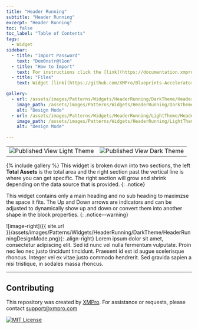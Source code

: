 ```yaml
---
title: "Header Running"
subtitle: "Header Running"
excerpt: "Header Running"
toc: false
toc_label: "Table of Contents"
tags:
  - Widget
sidebar:
  - title: "Import Password"
    text: "Dem0nstr@t1on"
  - title: "How to Import"
    text: For instructions click the [link](https://documentation.xmpro.com/how-tos/apps/manage-widgets#importing-widgets)
  - title: "Files"
    text: Widget [link](https://github.com/XMPro/Blueprints-Accelerators-Patterns/blob/master/Patterns/Widgets/Header%20Running.xwid)

gallery:
  - url: /assets/images/Patterns/Widgets/HeaderRunning/DarkTheme/HeaderRunningDesignMode.png
    image_path: /assets/images/Patterns/Widgets/HeaderRunning/DarkTheme/HeaderRunningDesignMode.png
    alt: "Design Mode"
  - url: /assets/images/Patterns/Widgets/HeaderRunning/LightTheme/HeaderRunningDesignMode.png
    image_path: /assets/images/Patterns/Widgets/HeaderRunning/LightTheme/HeaderRunningDesignMode.png
    alt: "Design Mode"

---
```

<table>
<tr>
  <td><img src="{{ site.url }}/assets/images/Patterns/Widgets/HeaderRunning/LightTheme/HeaderRunningPublishedMode.png" alt="Published View Light Theme"/>
  </td>
  <td><img src="{{ site.url }}/assets/images/Patterns/Widgets/HeaderRunning/DarkTheme/HeaderRunningPublishedMode.png" alt="Published View Dark Theme"/>
  </td>
</tr>
</table>
{% include gallery %}
This widget is broken down into two sections, the left <b>Total Assets</b> is the total area and the right section past the vertical line is where you can get specific. The right section will grow and shrink depending on the data source that is provided.
{: .notice}

This widget contains only a main heading and no sub heading to maximzse the space it fits.
The Up and Down arrows are indicators and can be adjusted to dynamically show up and down or convert them into another shape in the block properties.
{: .notice--warning}

![image-right]({{ site.url }}/assets/images/Patterns/Widgets/HeaderRunning/DarkTheme/HeaderRunningDesignMode.png){: .align-right}
Lorem ipsum dolor sit amet, consectetur adipiscing elit. Sed id nunc vel nulla fermentum vulputate. Proin nec leo nec justo tincidunt tincidunt. Praesent id est id augue scelerisque rhoncus. Integer vel ex vitae justo commodo hendrerit. Sed gravida sapien a nisi tristique, in sodales massa rhoncus.
<hr />

## Contributing
This repository was created by <a href="https://xmpro.com/">XMPro</a>. 
For assistance or requests, please contact <a href="mailto:support@xmpro.com">support@xmpro.com</a>

[![MIT License](https://img.shields.io/badge/License-MIT-green.svg)](https://choosealicense.com/licenses/mit/)
